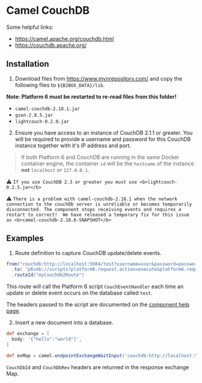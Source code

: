 # Camel CouchDB

Some helpful links:

- https://camel.apache.org/couchdb.html
- https://couchdb.apache.org/

## Installation

1. Download files from https://www.mvnrepository.com/ and copy the following files to `${B2BOX_DATA}/lib`.

<b>Note: Platform 6 must be restarted to re-read files from this folder!</b>

- `camel-couchdb-2.18.1.jar`
- `gson-2.8.5.jar`
- `lightcouch-0.2.0.jar`

2. Ensure you have access to an instance of CouchDB 2.1.1 or greater.
You will be required to provide a username and password for this CouchDB instance together with it's IP address and port.

> If both Platform 6 and CouchDB are running in the same Docker container engine, the container `id` will be the `hostname` of the instance __not__ `localhost` or `127.0.0.1`.

:warning: `If you use CouchDB 2.3 or greater you must use <b>lightcouch-0.2.5.jar</b>`

:warning: `There is a problem with camel-couchdb-2.18.1 when the network connection to the couchDb server is unreliable or becomes temporarily disconnected. The component stops receiving events and requires a restart to correct!  We have released a temporary fix for this issue as <b>camel-couchdb-2.18.6-SNAPSHOT</b>` 

## Examples

1. Route definition to capture CouchDB update/delete events.

```groovy
from("couchdb:http://localhost:5984/test?username=user&password=password")
  .to( "p6cmb://scripts?platform6.request.action=execute&platform6.request.user=couchdb&id=CouchEventHandler" )
  .routeId("myCouchdb2Route")
```
This route will call the Platform 6 script `CouchEventHandler` each time an update or delete event occurs on the database called `test`.

The headers passed to the script are documented on the [component help page](https://camel.apache.org/couchdb.html).

2. Insert a new document into a database.

```groovy
def exchange = [
  body: '{"hello":"world"}',
]

def exMap = camel.endpointExchangeWaitInput('couchdb:http://localhost:5984/test?username=user&password=password', exchange)
```

`CouchDbId` and `CouchDbRev` headers are returned in the response exchange Map.
